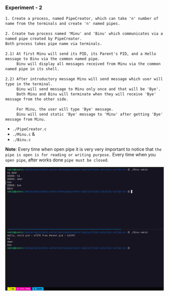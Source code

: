 ### Experiment - 2

```
1. Create a process, named PipeCreator, which can take 'n' number of name from the terminals and create 'n' named pipes.

2. Create two process named 'Minu' and 'Binu' which communicates via a named pipe created by PipeCreator.
Both process takes pipe name via terminals.

2.1) At first Minu will send its PID, its Parent's PID, and a Hello message to Binu via the common named pipe.
     Binu will display all messages received from Minu via the common named pipe in its shell.

2.2) After introductory message Minu will send message which user will type in the terminal.
     Binu will send message to Minu only once and that will be 'Bye'.
     Both Minu and Binu will terminate when they will receive 'Bye' message from the other side.

     For Minu, the user will type 'Bye' message.
     Binu will send static 'Bye' message to 'Minu' after getting 'Bye'  message from Minu.
```


- `./PipeCreator.c`
- `./Minu.c` & 
- `./Binu.c`

**Note**: Every time when open pipe it is very very important to notice that `the pipe is open is for reading or writing purpose.` Every time when you `open pipe`, after works done `pipe must be closed`. 

![images](images/1.png)